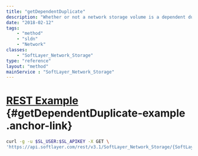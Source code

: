 ```yaml
---
title: "getDependentDuplicate"
description: "Whether or not a network storage volume is a dependent duplicate."
date: "2018-02-12"
tags:
    - "method"
    - "sldn"
    - "Network"
classes:
    - "SoftLayer_Network_Storage"
type: "reference"
layout: "method"
mainService : "SoftLayer_Network_Storage"
---
```


# [REST Example](#getDependentDuplicate-example) <a href="/article/rest/"><i class="fas fa-question"></i></a> {#getDependentDuplicate-example .anchor-link} 
```bash
curl -g -u $SL_USER:$SL_APIKEY -X GET \
'https://api.softlayer.com/rest/v3.1/SoftLayer_Network_Storage/{SoftLayer_Network_StorageID}/getDependentDuplicate'
```
